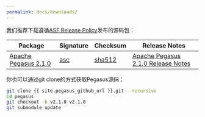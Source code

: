 ```yaml
---
permalink: docs/downloads/
---
```


我们推荐下载遵循[ASF Release Policy](http://www.apache.org/legal/release-policy.html)发布的源码包：

Package | Signature | Checksum | Release Notes |
---|---|---|---|
[Apache Pegasus 2.1.0](https://dist.apache.org/repos/dist/release/incubator/pegasus/2.1.0/apache-pegasus-2.1.0-source-release.zip) | [asc](https://dist.apache.org/repos/dist/release/incubator/pegasus/2.1.0/apache-pegasus-2.1.0-source-release.zip.asc) | [sha512](https://dist.apache.org/repos/dist/release/incubator/pegasus/2.1.0/apache-pegasus-2.1.0-source-release.zip.sha512) | [Apache Pegasus 2.1.0 Release Notes](https://cwiki.apache.org/confluence/display/PEGASUS/Apache+Pegasus+2.1.0+Release+Notes)

你也可以通过git clone的方式获取Pegasus源码：

```bash
git clone {{ site.pegasus_github_url }}.git --recursive
cd pegasus
git checkout -b v2.1.0 v2.1.0
git submodule update
```
